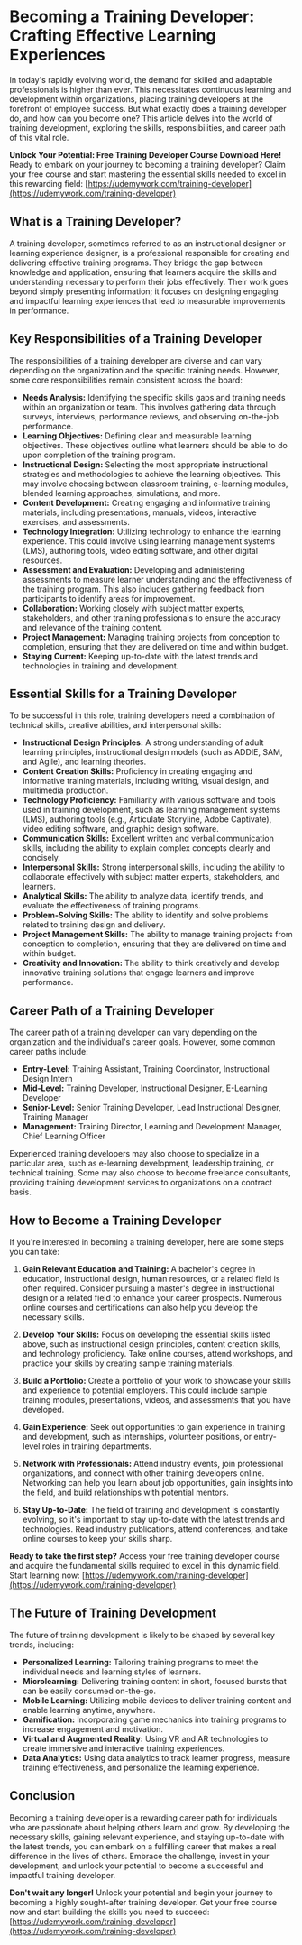 # Becoming a Training Developer: Crafting Effective Learning Experiences

In today's rapidly evolving world, the demand for skilled and adaptable professionals is higher than ever. This necessitates continuous learning and development within organizations, placing training developers at the forefront of employee success. But what exactly does a training developer do, and how can you become one? This article delves into the world of training development, exploring the skills, responsibilities, and career path of this vital role.

**Unlock Your Potential: Free Training Developer Course Download Here!** Ready to embark on your journey to becoming a training developer? Claim your free course and start mastering the essential skills needed to excel in this rewarding field: [https://udemywork.com/training-developer](https://udemywork.com/training-developer)

## What is a Training Developer?

A training developer, sometimes referred to as an instructional designer or learning experience designer, is a professional responsible for creating and delivering effective training programs. They bridge the gap between knowledge and application, ensuring that learners acquire the skills and understanding necessary to perform their jobs effectively. Their work goes beyond simply presenting information; it focuses on designing engaging and impactful learning experiences that lead to measurable improvements in performance.

## Key Responsibilities of a Training Developer

The responsibilities of a training developer are diverse and can vary depending on the organization and the specific training needs. However, some core responsibilities remain consistent across the board:

*   **Needs Analysis:** Identifying the specific skills gaps and training needs within an organization or team. This involves gathering data through surveys, interviews, performance reviews, and observing on-the-job performance.
*   **Learning Objectives:** Defining clear and measurable learning objectives. These objectives outline what learners should be able to do upon completion of the training program.
*   **Instructional Design:** Selecting the most appropriate instructional strategies and methodologies to achieve the learning objectives. This may involve choosing between classroom training, e-learning modules, blended learning approaches, simulations, and more.
*   **Content Development:** Creating engaging and informative training materials, including presentations, manuals, videos, interactive exercises, and assessments.
*   **Technology Integration:** Utilizing technology to enhance the learning experience. This could involve using learning management systems (LMS), authoring tools, video editing software, and other digital resources.
*   **Assessment and Evaluation:** Developing and administering assessments to measure learner understanding and the effectiveness of the training program. This also includes gathering feedback from participants to identify areas for improvement.
*   **Collaboration:** Working closely with subject matter experts, stakeholders, and other training professionals to ensure the accuracy and relevance of the training content.
*   **Project Management:** Managing training projects from conception to completion, ensuring that they are delivered on time and within budget.
*   **Staying Current:** Keeping up-to-date with the latest trends and technologies in training and development.

## Essential Skills for a Training Developer

To be successful in this role, training developers need a combination of technical skills, creative abilities, and interpersonal skills:

*   **Instructional Design Principles:** A strong understanding of adult learning principles, instructional design models (such as ADDIE, SAM, and Agile), and learning theories.
*   **Content Creation Skills:** Proficiency in creating engaging and informative training materials, including writing, visual design, and multimedia production.
*   **Technology Proficiency:** Familiarity with various software and tools used in training development, such as learning management systems (LMS), authoring tools (e.g., Articulate Storyline, Adobe Captivate), video editing software, and graphic design software.
*   **Communication Skills:** Excellent written and verbal communication skills, including the ability to explain complex concepts clearly and concisely.
*   **Interpersonal Skills:** Strong interpersonal skills, including the ability to collaborate effectively with subject matter experts, stakeholders, and learners.
*   **Analytical Skills:** The ability to analyze data, identify trends, and evaluate the effectiveness of training programs.
*   **Problem-Solving Skills:** The ability to identify and solve problems related to training design and delivery.
*   **Project Management Skills:** The ability to manage training projects from conception to completion, ensuring that they are delivered on time and within budget.
*   **Creativity and Innovation:** The ability to think creatively and develop innovative training solutions that engage learners and improve performance.

## Career Path of a Training Developer

The career path of a training developer can vary depending on the organization and the individual's career goals. However, some common career paths include:

*   **Entry-Level:** Training Assistant, Training Coordinator, Instructional Design Intern
*   **Mid-Level:** Training Developer, Instructional Designer, E-Learning Developer
*   **Senior-Level:** Senior Training Developer, Lead Instructional Designer, Training Manager
*   **Management:** Training Director, Learning and Development Manager, Chief Learning Officer

Experienced training developers may also choose to specialize in a particular area, such as e-learning development, leadership training, or technical training. Some may also choose to become freelance consultants, providing training development services to organizations on a contract basis.

## How to Become a Training Developer

If you're interested in becoming a training developer, here are some steps you can take:

1.  **Gain Relevant Education and Training:** A bachelor's degree in education, instructional design, human resources, or a related field is often required. Consider pursuing a master's degree in instructional design or a related field to enhance your career prospects. Numerous online courses and certifications can also help you develop the necessary skills.

2.  **Develop Your Skills:** Focus on developing the essential skills listed above, such as instructional design principles, content creation skills, and technology proficiency. Take online courses, attend workshops, and practice your skills by creating sample training materials.

3.  **Build a Portfolio:** Create a portfolio of your work to showcase your skills and experience to potential employers. This could include sample training modules, presentations, videos, and assessments that you have developed.

4.  **Gain Experience:** Seek out opportunities to gain experience in training and development, such as internships, volunteer positions, or entry-level roles in training departments.

5.  **Network with Professionals:** Attend industry events, join professional organizations, and connect with other training developers online. Networking can help you learn about job opportunities, gain insights into the field, and build relationships with potential mentors.

6.  **Stay Up-to-Date:** The field of training and development is constantly evolving, so it's important to stay up-to-date with the latest trends and technologies. Read industry publications, attend conferences, and take online courses to keep your skills sharp.

**Ready to take the first step?** Access your free training developer course and acquire the fundamental skills required to excel in this dynamic field. Start learning now: [https://udemywork.com/training-developer](https://udemywork.com/training-developer)

## The Future of Training Development

The future of training development is likely to be shaped by several key trends, including:

*   **Personalized Learning:** Tailoring training programs to meet the individual needs and learning styles of learners.
*   **Microlearning:** Delivering training content in short, focused bursts that can be easily consumed on-the-go.
*   **Mobile Learning:** Utilizing mobile devices to deliver training content and enable learning anytime, anywhere.
*   **Gamification:** Incorporating game mechanics into training programs to increase engagement and motivation.
*   **Virtual and Augmented Reality:** Using VR and AR technologies to create immersive and interactive training experiences.
*   **Data Analytics:** Using data analytics to track learner progress, measure training effectiveness, and personalize the learning experience.

## Conclusion

Becoming a training developer is a rewarding career path for individuals who are passionate about helping others learn and grow. By developing the necessary skills, gaining relevant experience, and staying up-to-date with the latest trends, you can embark on a fulfilling career that makes a real difference in the lives of others. Embrace the challenge, invest in your development, and unlock your potential to become a successful and impactful training developer.

**Don't wait any longer!** Unlock your potential and begin your journey to becoming a highly sought-after training developer. Get your free course now and start building the skills you need to succeed: [https://udemywork.com/training-developer](https://udemywork.com/training-developer)
